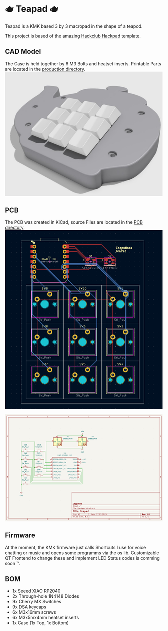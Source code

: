 # 🫖 Teapad 🫖
Teapad is a KMK based 3 by 3 macropad in the shape of a teapod.

This project is based of the amazing [Hackclub Hackpad](https://hackpad.hackclub.com/submitting) template.

## CAD Model
The Case is held together by 6 M3 Bolts and heatset inserts.
Printable Parts are located in the [production directory](https://github.com/Eisbaer1832/Teapad/tree/main/production).
![Image of the assembled Hackpad](Assets/Assembled%20Teapad.jpg)

## PCB
The PCB was created in KiCad, source Files are located in the [PCB directory](https://github.com/Eisbaer1832/Teapad/tree/main/PCB).
![Image of the pcb](Assets/pcb.png)

![Image of the schematics](Assets/schematics.png)

## Firmware
At the moment, the KMK firmware just calls Shortcuts I use for voice chatting or music and opens some programms via the os lib. 
Customizable QT Frontend to change these and implement LED Status codes is comming soon ™️.


## BOM
* 1x Seeed XIAO RP2040
* 2x Through-hole 1N4148 Diodes
* 9x Cherry MX Switches
* 9x DSA keycaps
* 6x M3x16mm screws
* 6x M3x5mx4mm heatset inserts
* 1x Case (1x Top, 1x Bottom)
